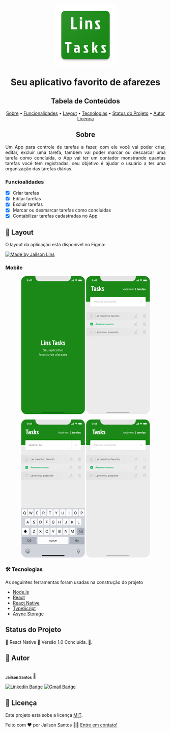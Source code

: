 <h1 align="center">
  <img alt="LinsTasks" title="#LinsTasks" src="./src/assets/logotipo.png" />
  <p align="center">Seu aplicativo favorito de afarezes</p>
</h1>

<h2 align="center">Tabela de Conteúdos</h2>

<p align="center">
 <a href="#sobre">Sobre</a> •
 <a href="#funcionalidades">Funcionalidades</a> •
 <a href="#layout">Layout</a> •
 <a href="#tecnologias">Tecnologias</a> • 
 <a href="#status">Status do Projeto</a> • 
 <a href="#autor">Autor</a>
 <a href="#licenca">Licença</a>
</p>

<h2 align="center" id="sobre">Sobre</h2>

<p align="justify">Um App para controle de tarefas a fazer, com ele você vai poder criar, editar, excluir uma tarefa, também vai poder marcar ou descarcar uma tarefa como concluída, o App vai ter um contador monstrando quantas tarefas você tem registradas, seu objetivo é ajudar  o usuário a ter uma organização das tarefas diárias.</p>

<h3 align="left" id="funcionalidades">Funcioalidades</h3>

- [x] Criar tarefas
- [x] Editar tarefas
- [x] Excluir tarefas
- [x] Marcar ou desmarcar tarefas como concluídas
- [x] Contabilizar tarefas cadastradas no App

<h2 align="left" id="layout">🎨 Layout</h2>

<p align="justify">O layout da aplicação está disponível no Figma:</p>

<a href="https://www.figma.com/file/sC1HJjTXMzghZdrFw6uuVO/Lins-Tasks?node-id=10485%3A499">
  <img alt="Made by Jailson Lins" src="https://img.shields.io/badge/Acessar%20Layout-FIGMA-green">
</a>

<h3 align="left" id="layout">Mobile</h3>

<p align="center">
  <img alt="LinsTasksSplash" title="#LinsTasksSplash" src="./src/assets/splash.png" width="200px">
  <img alt="LinsTasksHome" title="#LinsTasksHome" src="./src/assets/home.png" width="200px">
</p>
<p align="center">
  <img alt="LinsTasksDigitando" title="#LinsTasksDigitando" src="./src/assets/digitando.png" width="200px">
  <img alt="LinsTasksEditar" title="#LinsTasksEditar" src="./src/assets/editar.png" width="200px">
</p>
<h3 align="left" id="tecnologias">🛠 Tecnologias</h3>

<p align="justify">As seguintes ferramentas foram usadas na construção do projeto</p>

- [Node.js](https://nodejs.org/en/)
- [React](https://pt-br.reactjs.org/)
- [React Native](https://reactnative.dev/)
- [TypeScript](https://www.typescriptlang.org/)
- [Async Storage](https://react-native-async-storage.github.io/async-storage/docs/install)

<h2 align="left" id="status">Status do Projeto</h2>

<p align="left"> 
	🚧  React Native 🚀 Versão 1.0 Concluída.  🚧.
</p>

<h2 align="left" id="autor">🦸 Autor</h2>

<a href="https://github.com/JailsonSantos">
 <img style="border-radius: 50%;" src="https://avatars.githubusercontent.com/u/11697713?s=96&v=4" width="100px;" alt=""/>
 <br />
 <sub><b>Jailson Santos</b></sub></a> <a href="https://www.linkedin.com/in/jailson-santos-726395104/" title="Jailson Santos">🚀</a>
 <br />

[![Linkedin Badge](https://img.shields.io/badge/-Jailson-blue?style=flat-square&logo=Linkedin&logoColor=white&link=https://www.linkedin.com/in/jailson-santos-726395104/)](https://www.linkedin.com/in/jailson-santos-726395104/)
[![Gmail Badge](https://img.shields.io/badge/-jailson.ads007@gmail.com-c14438?style=flat-square&logo=Gmail&logoColor=white&link=mailto:jailson.ads007@gmail.com)](mailto:jailson.ads007@gmail.com)

<h2 align="left" id="licenca">📝 Licença</h2>

Este projeto esta sobe a licença [MIT](./LICENSE).

Feito com ❤️ por Jailson Santos 👋🏽 [Entre em contato!](https://www.linkedin.com/in/jailson-santos-726395104/)
